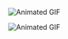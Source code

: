![Animated GIF](https://github.com/sleepychloe/three.js_practice/blob/main/demo.gif)

![Animated GIF](https://github.com/sleepychloe/three.js_practice/blob/main/demo_move.gif)
